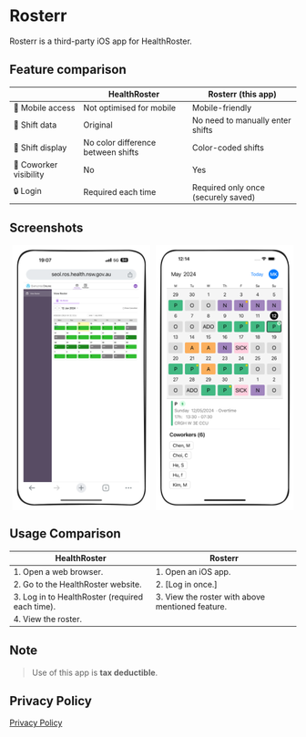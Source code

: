 # Rosterr

Rosterr is a third-party iOS app for HealthRoster.

## Feature comparison

|                        | HealthRoster                       | Rosterr (this app)                  |
| ---------------------- | ---------------------------------- | ----------------------------------- |
| 📱 Mobile access       | Not optimised for mobile           | Mobile-friendly                     |
| 💾 Shift data          | Original                           | No need to manually enter shifts    |
| 🎨 Shift display       | No color difference between shifts | Color-coded shifts                  |
| 👀 Coworker visibility | No                                 | Yes                                 |
| 🔒 Login               | Required each time                 | Required only once (securely saved) |

## Screenshots

<div style="display: flex; flex-wrap: wrap; justify-content: center; gap: 10px;">
  <img src="before.png" alt="HealthRoster Before" style="width:48%; max-width:340px;">
  <img src="after.png" alt="HealthRoster After" style="width:48%; max-width:340px;">
</div>

## Usage Comparison

| HealthRoster                                    | Rosterr                                          |
| ----------------------------------------------- | ------------------------------------------------ |
| 1. Open a web browser.                          | 1. Open an iOS app.                              |
| 2. Go to the HealthRoster website.              | 2. [Log in once.]                                |
| 3. Log in to HealthRoster (required each time). | 3. View the roster with above mentioned feature. |
| 4. View the roster.                             |                                                  |

## Note

> Use of this app is **tax deductible**.

## Privacy Policy

[Privacy Policy](privacy-policy.md)
